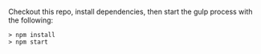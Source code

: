 Checkout this repo, install dependencies, then start the gulp process with the following:

```
> npm install
> npm start
```
